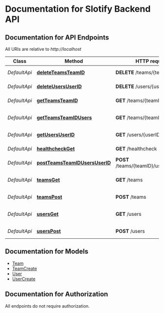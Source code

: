 # Documentation for Slotify Backend API

<a name="documentation-for-api-endpoints"></a>
## Documentation for API Endpoints

All URIs are relative to *http://localhost*

| Class | Method | HTTP request | Description |
|------------ | ------------- | ------------- | -------------|
| *DefaultApi* | [**deleteTeamsTeamID**](Apis/DefaultApi.md#deleteteamsteamid) | **DELETE** /teams/{teamID} | Delete a team by id |
*DefaultApi* | [**deleteUsersUserID**](Apis/DefaultApi.md#deleteusersuserid) | **DELETE** /users/{userID} | Delete a user by id |
*DefaultApi* | [**getTeamsTeamID**](Apis/DefaultApi.md#getteamsteamid) | **GET** /teams/{teamID} | Get a team by id |
*DefaultApi* | [**getTeamsTeamIDUsers**](Apis/DefaultApi.md#getteamsteamidusers) | **GET** /teams/{teamID}/users | Get all members of a team |
*DefaultApi* | [**getUsersUserID**](Apis/DefaultApi.md#getusersuserid) | **GET** /users/{userID} | Get a user by id |
*DefaultApi* | [**healthcheckGet**](Apis/DefaultApi.md#healthcheckget) | **GET** /healthcheck | Healthcheck route |
*DefaultApi* | [**postTeamsTeamIDUsersUserID**](Apis/DefaultApi.md#postteamsteamidusersuserid) | **POST** /teams/{teamID}/users/{userID} | Add a user to a team |
*DefaultApi* | [**teamsGet**](Apis/DefaultApi.md#teamsget) | **GET** /teams | Get a team by query params |
*DefaultApi* | [**teamsPost**](Apis/DefaultApi.md#teamspost) | **POST** /teams | Create a new team |
*DefaultApi* | [**usersGet**](Apis/DefaultApi.md#usersget) | **GET** /users | Get a user by query params |
*DefaultApi* | [**usersPost**](Apis/DefaultApi.md#userspost) | **POST** /users | Create a new user |


<a name="documentation-for-models"></a>
## Documentation for Models

 - [Team](./Models/Team.md)
 - [TeamCreate](./Models/TeamCreate.md)
 - [User](./Models/User.md)
 - [UserCreate](./Models/UserCreate.md)


<a name="documentation-for-authorization"></a>
## Documentation for Authorization

All endpoints do not require authorization.
